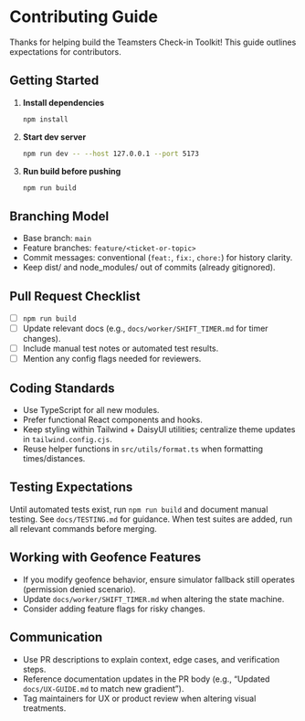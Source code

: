 # Contributing Guide

Thanks for helping build the Teamsters Check-in Toolkit! This guide outlines expectations for contributors.

## Getting Started

1. **Install dependencies**
   ```bash
   npm install
   ```
2. **Start dev server**
   ```bash
   npm run dev -- --host 127.0.0.1 --port 5173
   ```
3. **Run build before pushing**
   ```bash
   npm run build
   ```

## Branching Model

- Base branch: `main`
- Feature branches: `feature/<ticket-or-topic>`
- Commit messages: conventional (`feat:`, `fix:`, `chore:`) for history clarity.
- Keep dist/ and node_modules/ out of commits (already gitignored).

## Pull Request Checklist

- [ ] `npm run build`
- [ ] Update relevant docs (e.g., `docs/worker/SHIFT_TIMER.md` for timer changes).
- [ ] Include manual test notes or automated test results.
- [ ] Mention any config flags needed for reviewers.

## Coding Standards

- Use TypeScript for all new modules.
- Prefer functional React components and hooks.
- Keep styling within Tailwind + DaisyUI utilities; centralize theme updates in `tailwind.config.cjs`.
- Reuse helper functions in `src/utils/format.ts` when formatting times/distances.

## Testing Expectations

Until automated tests exist, run `npm run build` and document manual testing. See `docs/TESTING.md` for guidance. When test suites are added, run all relevant commands before merging.

## Working with Geofence Features

- If you modify geofence behavior, ensure simulator fallback still operates (permission denied scenario).
- Update `docs/worker/SHIFT_TIMER.md` when altering the state machine.
- Consider adding feature flags for risky changes.

## Communication

- Use PR descriptions to explain context, edge cases, and verification steps.
- Reference documentation updates in the PR body (e.g., “Updated `docs/UX-GUIDE.md` to match new gradient”).
- Tag maintainers for UX or product review when altering visual treatments.
